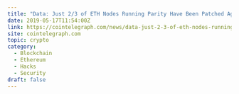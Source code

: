 ```yaml
---
title: "Data: Just 2/3 of ETH Nodes Running Parity Have Been Patched Against Critical Security Flaw"
date: 2019-05-17T11:54:00Z
link: https://cointelegraph.com/news/data-just-2-3-of-eth-nodes-running-parity-have-been-patched-against-critical-security-flaw?utm_medium=RSS&utm_source=hune
site: cointelegraph.com
topic: crypto
category:
  - Blockchain
  - Ethereum
  - Hacks
  - Security
draft: false
---
```

